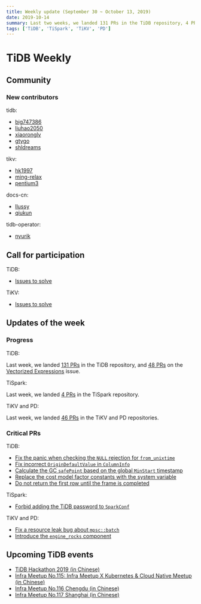 ```yaml
---
title: Weekly update (September 30 ~ October 13, 2019)
date: 2019-10-14
summary: Last two weeks, we landed 131 PRs in the TiDB repository, 4 PRs in the TiSpark repository, and 46 PRs in the TiKV and PD repositories.
tags: ['TiDB', 'TiSpark', 'TiKV', 'PD']
---
```


# TiDB Weekly

## Community

### New contributors

tidb:

* [big747386](https://github.com/big747386)
* [liuhao2050](https://github.com/liuhao2050)
* [xiaoronglv](https://github.com/xiaoronglv)
* [gtygo](https://github.com/gtygo)
* [shldreams](https://github.com/shldreams)

tikv:

* [hk1997](https://github.com/hk1997)
* [ming-relax](https://github.com/ming-relax)
* [pentium3](https://github.com/pentium3)

docs-cn:

* [llussy](https://github.com/llussy)
* [qiukun](https://github.com/qiukun)

tidb-operator:

* [nyurik](https://github.com/nyurik)

## Call for participation

TiDB:

* [Issues to solve](https://github.com/pingcap/tidb/issues?q=is%3Aissue+is%3Aopen+label%3A%22help+wanted%22)

TiKV:

* [Issues to solve](https://github.com/tikv/tikv/labels/S%3A%20HelpWanted)

## Updates of the week

### Progress

TiDB:

Last week, we landed [131 PRs](https://github.com/pingcap/tidb/pulls?utf8=%E2%9C%93&q=is%3Apr+is%3Amerged+merged%3A2019-09-30..2019-10-13+) in the TiDB repository, and [48 PRs](https://github.com/pingcap/tidb/pulls?utf8=%E2%9C%93&q=is%3Apr+is%3Amerged+merged%3A2019-09-30..2019-10-13+in%3Atitle%3Avectorized+evaluation) on the [Vectorized Expressions](https://github.com/pingcap/tidb/issues/12058) issue.

TiSpark:

Last week, we landed [4 PRs](https://github.com/pingcap/tispark/pulls?utf8=%E2%9C%93&q=is%3Apr+is%3Amerged+merged%3A2019-09-30..2019-10-13+) in the TiSpark repository.

TiKV and PD:

Last week, we landed [46 PRs](https://github.com/search?q=repo%3Atikv%2Ftikv+repo%3Apingcap%2Fpd+is%3Apr+is%3Amerged+merged%3A2019-09-30..2019-10-13&type=Issues) in the TiKV and PD repositories.

### Critical PRs

TiDB:

* [Fix the panic when checking the `NULL` rejection for `from_unixtime`](https://github.com/pingcap/tidb/pull/12413)
* [Fix incorrect `OriginDefaultValue` in `ColumnInfo`](https://github.com/pingcap/tidb/pull/12168)
* [Calculate the GC `safePoint` based on the global `MinStart` timestamp](https://github.com/pingcap/tidb/pull/12223)
* [Replace the cost model factor constants with the system variable](https://github.com/pingcap/tidb/pull/12367)
* [Do not return the first row until the frame is completed](https://github.com/pingcap/tidb/pull/12480)

TiSpark:

* [Forbid adding the TiDB password to `SparkConf`](https://github.com/pingcap/tispark/pull/1139)

TiKV and PD:

* [Fix a resource leak bug about `mpsc::batch`](https://github.com/tikv/tikv/pull/5566)
* [Introduce the `engine_rocks` component](https://github.com/tikv/tikv/pull/5541)

## Upcoming TiDB events

* [TiDB Hackathon 2019 (in Chinese)](http://nc9hsk15y2xczuor.mikecrm.com/PiwBPaL)
* [Infra Meetup No.115: Infra Meetup X Kubernetes & Cloud Native Meetup (in Chinese)](https://github.com/pingcap/meetup/)
* [Infra Meetup No.116 Chengdu (in Chinese)](https://github.com/pingcap/meetup/)
* [Infra Meetup No.117 Shanghai (in Chinese)](https://github.com/pingcap/meetup/)
